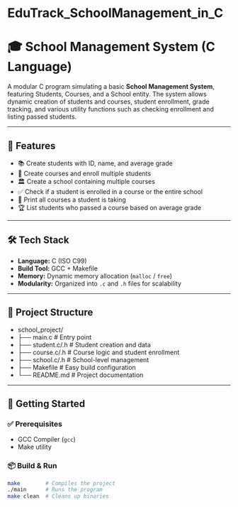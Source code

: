 # EduTrack_SchoolManagement_in_C

# 🎓 School Management System (C Language)

A modular C program simulating a basic **School Management System**, featuring Students, Courses, and a School entity. The system allows dynamic creation of students and courses, student enrollment, grade tracking, and various utility functions such as checking enrollment and listing passed students.

---

## 🧩 Features

- 📚 Create students with ID, name, and average grade  
- 🏫 Create courses and enroll multiple students  
- 🏛️ Create a school containing multiple courses  
- ✅ Check if a student is enrolled in a course or the entire school  
- 🎯 Print all courses a student is taking  
- 🏆 List students who passed a course based on average grade  

---

## 🛠️ Tech Stack

- **Language:** C (ISO C99)
- **Build Tool:** GCC + Makefile
- **Memory:** Dynamic memory allocation (`malloc` / `free`)
- **Modularity:** Organized into `.c` and `.h` files for scalability

---

## 📁 Project Structure
- school_project/
- ├── main.c # Entry point
- ├── student.c/.h # Student creation and data
- ├── course.c/.h # Course logic and student enrollment
- ├── school.c/.h # School-level management
- ├── Makefile # Easy build configuration
- └── README.md # Project documentation


---

## 🚀 Getting Started

### ✅ Prerequisites
- GCC Compiler (`gcc`)
- Make utility

### 📦 Build & Run

```bash
make        # Compiles the project
./main      # Runs the program
make clean  # Cleans up binaries
